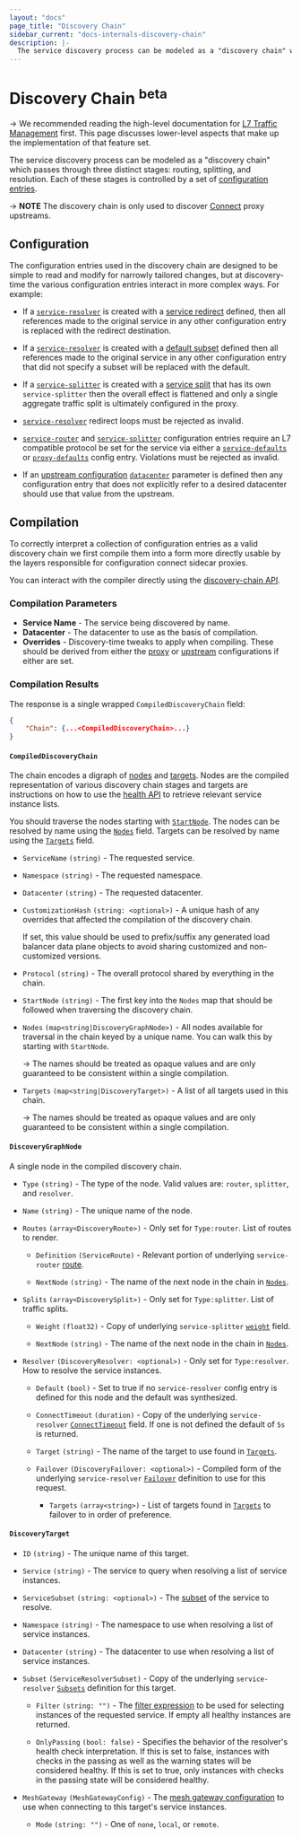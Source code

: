 ```yaml
---
layout: "docs"
page_title: "Discovery Chain"
sidebar_current: "docs-internals-discovery-chain"
description: |-
  The service discovery process can be modeled as a "discovery chain" which passes through three distinct stages: routing, splitting, and resolution. Each of these stages is controlled by a set of configuration entries.
---
```


# Discovery Chain <sup>beta</sup>

-> We recommended reading the high-level documentation for [L7 Traffic
Management](/docs/connect/l7-traffic-management.html) first. This page
discusses lower-level aspects that make up the implementation of that feature
set.

The service discovery process can be modeled as a "discovery chain" which
passes through three distinct stages: routing, splitting, and resolution. Each
of these stages is controlled by a set of [configuration
entries](/docs/agent/config_entries.html).

-> **NOTE** The discovery chain is only used to discover
[Connect](/docs/connect/index.html) proxy upstreams.

## Configuration

The configuration entries used in the discovery chain are designed to be simple
to read and modify for narrowly tailored changes, but at discovery-time the
various configuration entries interact in more complex ways. For example:

* If a [`service-resolver`](/docs/agent/config-entries/service-resolver.html)
  is created with a [service
  redirect](/docs/agent/config-entries/service-resolver.html#service) defined,
  then all references made to the original service in any other configuration
  entry is replaced with the redirect destination.

* If a [`service-resolver`](/docs/agent/config-entries/service-resolver.html)
  is created with a [default
  subset](/docs/agent/config-entries/service-resolver.html#defaultsubset)
  defined then all references made to the original service in any other
  configuration entry that did not specify a subset will be replaced with the
  default.

* If a [`service-splitter`](/docs/agent/config-entries/service-splitter.html)
  is created with a [service
  split](/docs/agent/config-entries/service-splitter.html#splits) that has its
  own `service-splitter` then the overall effect is flattened and only a single 
  aggregate traffic split is ultimately configured in the proxy.

* [`service-resolver`](/docs/agent/config-entries/service-resolver.html)
  redirect loops must be rejected as invalid.

* [`service-router`](/docs/agent/config-entries/service-router.html) and
  [`service-splitter`](/docs/agent/config-entries/service-splitter.html)
  configuration entries require an L7 compatible protocol be set for the
  service via either a
  [`service-defaults`](/docs/agent/config-entries/service-defaults.html) or
  [`proxy-defaults`](/docs/agent/config-entries/proxy-defaults.html) config
  entry. Violations must be rejected as invalid.

* If an [upstream
  configuration](/docs/connect/registration/service-registration.html#upstream-configuration-reference)
  [`datacenter`](/docs/connect/registration/service-registration.html#datacenter)
  parameter is defined then any configuration entry that does not explicitly
  refer to a desired datacenter should use that value from the upstream.

## Compilation

To correctly interpret a collection of configuration entries as a valid
discovery chain we first compile them into a form more directly usable by the
layers responsible for configuration connect sidecar proxies.

You can interact with the compiler directly using the [discovery-chain
API](/api/discovery-chain.html).

### Compilation Parameters

* **Service Name** - The service being discovered by name.
* **Datacenter** - The datacenter to use as the basis of compilation. 
* **Overrides** - Discovery-time tweaks to apply when compiling. These should
  be derived from either the
  [proxy](/docs/connect/registration/service-registration.html#complete-configuration-example)
  or
  [upstream](/docs/connect/registration/service-registration.html#upstream-configuration-reference)
  configurations if either are set.

### Compilation Results

The response is a single wrapped `CompiledDiscoveryChain` field:

```json
{
    "Chain": {...<CompiledDiscoveryChain>...}
}
```

#### `CompiledDiscoveryChain`

The chain encodes a digraph of [nodes](#discoverygraphnode) and
[targets](#discoverytarget). Nodes are the compiled representation of various
discovery chain stages and targets are instructions on how to use the [health
API](/api/health.html#list-nodes-for-connect-capable-service) to retrieve
relevant service instance lists.

You should traverse the nodes starting with [`StartNode`](#startnode). The
nodes can be resolved by name using the [`Nodes`](#nodes) field. Targets can be
resolved by name using the [`Targets`](#targets) field.

- `ServiceName` `(string)` - The requested service.
- `Namespace` `(string)` - The requested namespace.
- `Datacenter` `(string)` - The requested datacenter.

- `CustomizationHash` `(string: <optional>)` - A unique hash of any overrides
  that affected the compilation of the discovery chain.

    If set, this value should be used to prefix/suffix any generated load
    balancer data plane objects to avoid sharing customized and non-customized
    versions.

- `Protocol` `(string)` - The overall protocol shared by everything in the
  chain.

- `StartNode` `(string)` - The first key into the `Nodes` map that should be
  followed when traversing the discovery chain.

- `Nodes` `(map<string|DiscoveryGraphNode>)` - All nodes available for traversal in
  the chain keyed by a unique name. You can walk this by starting with
  `StartNode`.

    -> The names should be treated as opaque values and are only guaranteed to be
    consistent within a single compilation.

- `Targets` `(map<string|DiscoveryTarget>)` - A list of all targets used in this chain.

    -> The names should be treated as opaque values and are only guaranteed to be
    consistent within a single compilation.

#### `DiscoveryGraphNode`

A single node in the compiled discovery chain.

- `Type` `(string)` - The type of the node. Valid values are: `router`,
  `splitter`, and `resolver`.

- `Name` `(string)` - The unique name of the node.

- `Routes` `(array<DiscoveryRoute>)` - Only set for `Type:router`. List of routes to
  render.

  - `Definition` `(ServiceRoute)` - Relevant portion of underlying
    `service-router`
    [route](/docs/agent/config-entries/service-router.html#routes).

  - `NextNode` `(string)` - The name of the next node in the chain in [`Nodes`](#nodes).

- `Splits` `(array<DiscoverySplit>)` - Only set for `Type:splitter`. List of traffic
  splits.

  - `Weight` `(float32)` - Copy of underlying `service-splitter`
    [`weight`](/docs/agent/config-entries/service-splitter.html#weight) field.

  - `NextNode` `(string)` - The name of the next node in the chain in [`Nodes`](#nodes).

- `Resolver` `(DiscoveryResolver: <optional>)` - Only set for `Type:resolver`. How
  to resolve the service instances.

  - `Default` `(bool)` - Set to true if no `service-resolver` config entry is
    defined for this node and the default was synthesized.

  - `ConnectTimeout` `(duration)` - Copy of the underlying `service-resolver`
    [`ConnectTimeout`](/docs/agent/config-entries/service-resolver.html#connecttimeout)
    field. If one is not defined the default of `5s` is returned.

  - `Target` `(string)` - The name of the target to use found in [`Targets`](#targets).

  - `Failover` `(DiscoveryFailover: <optional>)` - Compiled form of the
    underlying `service-resolver`
    [`Failover`](/docs/agent/config-entries/service-resolver.html#failover)
    definition to use for this request.

    - `Targets` `(array<string>)` - List of targets found in
      [`Targets`](#targets) to failover to in order of preference.

#### `DiscoveryTarget`

- `ID` `(string)` - The unique name of this target.

- `Service` `(string)` - The service to query when resolving a list of service instances.

- `ServiceSubset` `(string: <optional>)` - The
  [subset](/docs/agent/config-entries/service-resolver.html#service-subsets) of
  the service to resolve.

- `Namespace` `(string)` - The namespace to use when resolving a list of service instances.

- `Datacenter` `(string)` - The datacenter to use when resolving a list of service instances.

- `Subset` `(ServiceResolverSubset)` - Copy of the underlying
  `service-resolver`
  [`Subsets`](/docs/agent/config-entries/service-resolver.html#subsets)
  definition for this target.

  - `Filter` `(string: "")` - The 
    [filter expression](/api/features/filtering.html) to be used for selecting
    instances of the requested service. If empty all healthy instances are
    returned.

  - `OnlyPassing` `(bool: false)` - Specifies the behavior of the resolver's
    health check interpretation. If this is set to false, instances with checks
    in the passing as well as the warning states will be considered healthy. If
    this is set to true, only instances with checks in the passing state will
    be considered healthy.

- `MeshGateway` `(MeshGatewayConfig)` - The [mesh gateway
  configuration](/docs/connect/mesh_gateway.html#connect-proxy-configuration)
  to use when connecting to this target's service instances.

  - `Mode` `(string: "")` - One of `none`, `local`, or `remote`.
